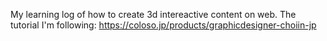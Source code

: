 My learning log of how to create 3d intereactive content on web. 
The tutorial I'm following: https://coloso.jp/products/graphicdesigner-choiin-jp

